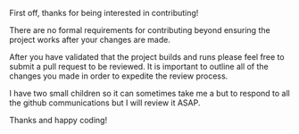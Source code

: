First off, thanks for being interested in contributing!

There are no formal requirements for contributing beyond ensuring the project works after your changes are made.

After you have validated that the project builds and runs please feel free to submit a pull request to be reviewed. It is important to outline all of the changes you made in order to expedite the review process.

I have two small children so it can sometimes take me a but to respond to all the github communications but I will review it ASAP.

Thanks and happy coding!